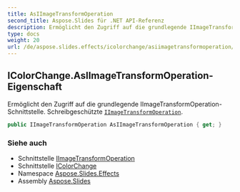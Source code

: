 ```yaml
---
title: AsIImageTransformOperation
second_title: Aspose.Slides für .NET API-Referenz
description: Ermöglicht den Zugriff auf die grundlegende IImageTransformOperation-Schnittstelle. Schreibgeschützte IImageTransformOperationaspose.slides.effects/iimagetransformoperation.
type: docs
weight: 20
url: /de/aspose.slides.effects/icolorchange/asiimagetransformoperation/
---
```


## IColorChange.AsIImageTransformOperation-Eigenschaft

Ermöglicht den Zugriff auf die grundlegende IImageTransformOperation-Schnittstelle. Schreibgeschützte [`IImageTransformOperation`](../../iimagetransformoperation).

```csharp
public IImageTransformOperation AsIImageTransformOperation { get; }
```

### Siehe auch

* Schnittstelle [IImageTransformOperation](../../iimagetransformoperation)
* Schnittstelle [IColorChange](../../icolorchange)
* Namespace [Aspose.Slides.Effects](../../icolorchange)
* Assembly [Aspose.Slides](../../../)

<!-- DO NOT EDIT: generiert von xmldocmd für Aspose.Slides.dll -->